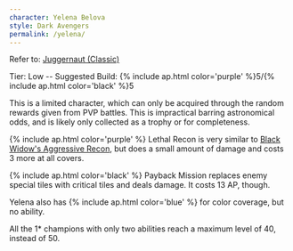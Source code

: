 ```yaml
---
character: Yelena Belova
style: Dark Avengers
permalink: /yelena/
---
```

Refer to: <a href="/juggs/">Juggernaut (Classic)</a>

Tier: Low -- Suggested Build: {% include ap.html color='purple' %}5/{% include ap.html color='black' %}5

This is a limited character, which can only be acquired through the random rewards given from PVP battles. This is impractical barring astronomical odds, and is likely only collected as a trophy or for completeness.

{% include ap.html color='purple' %} Lethal Recon is very similar to <a href="/1bw/">Black Widow's Aggressive Recon</a>, but does a small amount of damage and costs 3 more at all covers.

{% include ap.html color='black' %} Payback Mission replaces enemy special tiles with critical tiles and deals damage. It costs 13 AP, though.

Yelena also has {% include ap.html color='blue' %} for color coverage, but no ability.

All the 1* champions with only two abilities reach a maximum level of 40, instead of 50. 

